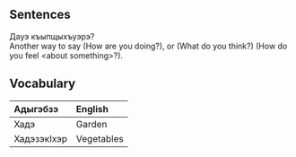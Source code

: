 ## Sentences

Дауэ къыпщыхъуэрэ?  
Another way to say (How are you doing?), or (What do you think?) (How do you feel \<about something\>?).


## Vocabulary
| Адыгэбзэ    | English    |
| :---------- | :--------- |
| Хадэ        | Garden     |
| ХадэзэкIхэр | Vegetables |
